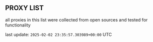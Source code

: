 ## PROXY LIST

all proxies in this list were collected from open sources and tested for functionality

last update: `2025-02-02 23:35:57.303989+00:00` UTC